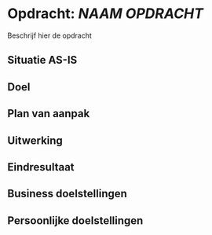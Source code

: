 # Opdracht: _NAAM OPDRACHT_

Beschrijf hier de opdracht

## Situatie AS-IS

## Doel

## Plan van aanpak

## Uitwerking

## Eindresultaat

## Business doelstellingen

## Persoonlijke doelstellingen

